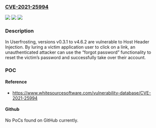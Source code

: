 ### [CVE-2021-25994](https://cve.mitre.org/cgi-bin/cvename.cgi?name=CVE-2021-25994)
![](https://img.shields.io/static/v1?label=Product&message=userfrosting&color=blue)
![](https://img.shields.io/static/v1?label=Version&message=%3E%3D%200.3.1%20&color=brighgreen)
![](https://img.shields.io/static/v1?label=Vulnerability&message=CWE-74%20Improper%20Neutralization%20of%20Special%20Elements%20in%20Output%20Used%20by%20a%20Downstream%20Component%20('Injection')&color=brighgreen)

### Description

In Userfrosting, versions v0.3.1 to v4.6.2 are vulnerable to Host Header Injection. By luring a victim application user to click on a link, an unauthenticated attacker can use the “forgot password” functionality to reset the victim’s password and successfully take over their account.

### POC

#### Reference
- https://www.whitesourcesoftware.com/vulnerability-database/CVE-2021-25994

#### Github
No PoCs found on GitHub currently.

